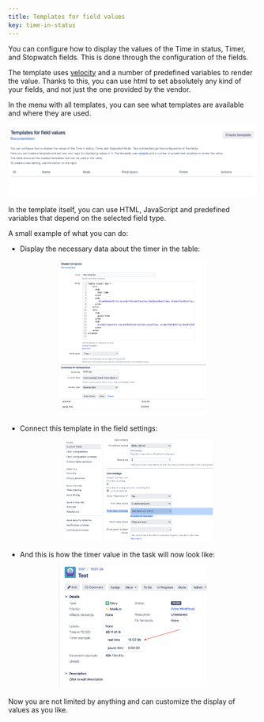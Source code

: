 ```yaml
---
title: Templates for field values
key: time-in-status
---
```



You can configure how to display the values of the Time in status, Timer, and Stopwatch fields. This is done through the configuration of the fields.

The template uses [velocity](https://velocity.apache.org/engine/1.7/user-guide.html) and a number of predefined variables to render the value. Thanks to this, you can use html to set absolutely any kind of your fields, and not just the one provided by the vendor.

In the menu with all templates, you can see what templates are available and where they are used.

<p style="text-align: center;"><a href="/uploads/time-in-status/templates/1.png"><img src="/uploads/time-in-status/templates/1.png" style="width:600px"/></a></p>

In the template itself, you can use HTML, JavaScript and predefined variables that depend on the selected field type.

A small example of what you can do: <br>
* Display the necessary data about the timer in the table: <br>
<p style="text-align: center;"><a href="/uploads/time-in-status/templates/2.png"><img src="/uploads/time-in-status/templates/2.png" style="width:300px"/></a></p>


<script src="https://gist.github.com/JiBrok/9999437e950b81d35853d85c4975caad.js"></script>

* Connect this template in the field settings: <br>
  <p style="text-align: center;"><a href="/uploads/time-in-status/templates/3.png"><img src="/uploads/time-in-status/templates/4.png" style="width:300px"/></a></p>

* And this is how the timer value in the task will now look like: <br>
<p style="text-align: center;"><a href="/uploads/time-in-status/templates/3.png"><img src="/uploads/time-in-status/templates/3.png" style="width:300px"/></a></p>


Now you are not limited by anything and can customize the display of values as you like.